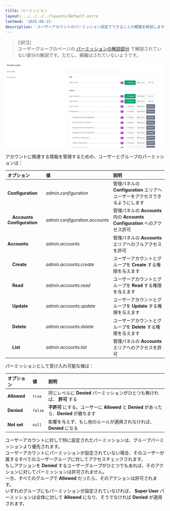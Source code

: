 ```yaml
---
title: パーミッション
layout: ../../../../layouts/Default.astro
lastmod: '2025-08-15'
description: 'ユーザーアカウントのパーミッション設定でできることの概要を解説します。'
---
```


> [!訳注]  
> ユーザーグループのページの [パーミッションの解説部分](../02.groups/#permissions) で解説されていない部分の解説です。ただし、網羅はされていないようです。

![Accounts Permissions](accounts-permissions.png)

アカウントに関連する情報を管理するための、ユーザーとグループのパーミッションは：

| オプション | 値 | 説明 |
| :----- | :----- | :----- |
| **Configuration**  | *admin.configuration*  | 管理パネルの **Configuration** エリアへユーザーをアクセスできるようにします |
| &nbsp; &nbsp; **Accounts Configuration** | *admin.configuration.accounts* | 管理パネルの **Accounts** 内の **Accounts Configuration** へのアクセス許可 |
| **Accounts** | *admin.accounts* | 管理パネルの **Accounts** エリアへのフルアクセスを許可 |
| &nbsp; &nbsp; **Create** | *admin.accounts.create* | ユーザーアカウントとグループを **Create** する権限を与えます |
| &nbsp; &nbsp; **Read** | *admin.accounts.read* | ユーザーアカウントとグループを **Read** する権限を与えます |
| &nbsp; &nbsp; **Update** | *admin.accounts.update* | ユーザーアカウントとグループを **Update** する権限を与えます |
| &nbsp; &nbsp; **Delete** | *admin.accounts.delete* | ユーザーアカウントとグループを **Delete** する権限を与えます |
| &nbsp; &nbsp; **List** | *admin.accounts.list* | 管理パネルの **Accounts** エリアへのアクセスを許可 |

パーミッションとして受け入れ可能な値は：

| オプション | 値 | 説明 |
| :----- | :----- | :----- |
| **Allowed** | `true`  | 同じレベルに **Denied** パーミッションがひとつも無ければ、 **許可** する |
| **Denied** | `false` | **不許可** にする。ユーザーに **Allowed** と **Denied** があったら、**Denied** が勝ちます |
| **Not set** | `null` | 影響を与えず、もし他のルールが適用されなければ、 **Denied** になる |

ユーザーアカウントに対して特に設定されたパーミッションは、グループパーミッションより優先されます。  
ユーザーアカウントにパーミッションが設定されていない場合、そのユーザーが属するすべてのユーザーグループに対してアクセスチェックされます。  
もしアクションを **Denied** するユーザーグループがひとつでもあれば、そのアクションに対してパーミッションは許可されません。  
一方、すべてのグループで **Allowed** だったら、そのアクションは許可されます。  
いずれのグループにもパーミッションが設定されていなければ、 **Super User** パーミッションは全体に対して **Allowed** になり、そうでなければ **Denied** が適用されます。

